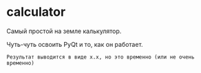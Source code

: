 # calculator
Самый простой на земле калькулятор.

Чуть-чуть освоить PyQt и то, как он работает.

`Результат выводится в виде х.х, но это временно (или не очень временно)`


